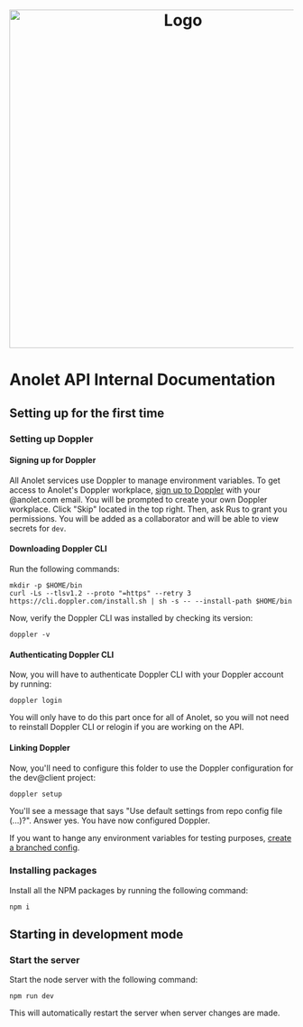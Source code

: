<h1 align="center">
	<a>
		<img align="center"
			width="600"
			alt="Logo"
			src="https://cdn.anolet.com/logos/longform/color/LongFormSideBlack80.png">
	</a>
</h1>

# Anolet API Internal Documentation

## Setting up for the first time
### Setting up Doppler
#### Signing up for Doppler
All Anolet services use Doppler to manage environment variables. To get access to Anolet's Doppler workplace, [sign up to Doppler](https://dashboard.doppler.com/register) with your @anolet.com email. You will be prompted to create your own Doppler workplace. Click "Skip" located in the top right. Then, ask Rus to grant you permissions. You will be added as a collaborator and will be able to view secrets for `dev`.
#### Downloading Doppler CLI
Run the following commands:
```shell
mkdir -p $HOME/bin
curl -Ls --tlsv1.2 --proto "=https" --retry 3 https://cli.doppler.com/install.sh | sh -s -- --install-path $HOME/bin
```
Now, verify the Doppler CLI was installed by checking its version:
```shell
doppler -v
```
#### Authenticating Doppler CLI
Now, you will have to authenticate Doppler CLI with your Doppler account by running:
```shell
doppler login
```
You will only have to do this part once for all of Anolet, so you will not need to reinstall Doppler CLI or relogin if you are working on the API.
#### Linking Doppler
Now, you'll need to configure this folder to use the Doppler configuration for the dev@client project:
```shell
doppler setup
```
You'll see a message that says "Use default settings from repo config file (...)?". Answer yes.
You have now configured Doppler.

If you want to hange any environment variables for testing purposes, [create a branched config](https://docs.doppler.com/docs/branch-configs).

### Installing packages
Install all the NPM packages by running the following command:
```shell
npm i
```

## Starting in development mode

### Start the server
Start the node server with the following command:
```shell
npm run dev
```
This will automatically restart the server when server changes are made.
